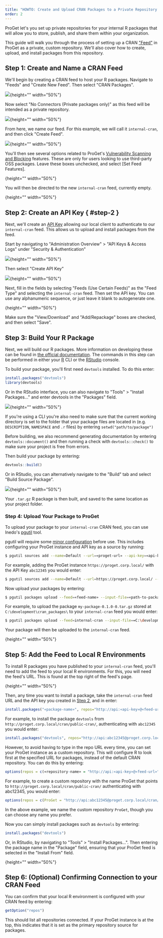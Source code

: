 ```yaml
---
title: "HOWTO: Create and Upload CRAN Packages to a Private Repository in ProGet"
order: 2
---
```


ProGet let's you set up private repositories for your internal R packages that will allow you to store, publish, and share them within your organization.

This guide will walk you through the process of setting up a CRAN ["Feed"](/docs/proget/feeds/feed-overview) in ProGet as a private, custom repository. We'll also cover how to create, upload, and install packages from this repository.

## Step 1: Create and Name a CRAN Feed

We'll begin by creating a CRAN feed to host your R packages. Navigate to "Feeds" and "Create New Feed". Then select "CRAN Packages".

![](/resources/docs/proget-cran-newfeed.png){height="" width="50%"}

Now select "No Connectors (Private packages only)" as this feed will be intended as a private repository.

![](/resources/docs/proget-cran-noconnector.png){height="" width="50%"}

From here, we name our feed. For this example, we will call it `internal-cran`, and then click "Create Feed".

![](/resources/docs/proget-cran-internalfeed.png){height="" width="50%"}

You'll then see several options related to ProGet's [Vulnerability Scanning and Blocking](/docs/proget/sca/vulnerabilities) features. These are only for users looking to use third-party OSS packages. Leave these boxes unchecked, and select [Set Feed Features].

![](){height="" width="50%"}

You will then be directed to the new `internal-cran` feed, currently empty.

![](){height="" width="50%"}

## Step 2: Create an API Key { #step-2 }

Next, we'll create an [API Key](/docs/proget/reference-api/proget-apikeys) allowing our local client to authenticate to our `internal-cran` feed. This allows us to upload and install packages from the feed.

Start by navigating to "Administration Overview" > "API Keys & Access Logs" under "Security & Authentication"

![](/resources/docs/proget-admin-apikeys.png){height="" width="50%"}

Then select "Create API Key"

![](/resources/docs/proget-apikey-new.png){height="" width="50%"}

Next, fill in the fields by selecting "Feeds (Use Certain Feeds)" as the "Feed Type" and selecting the `internal-cran` feed. Then set the API key. You can use any alphanumeric sequence, or just leave it blank to autogenerate one.

![](){height="" width="50%"}

Make sure the "View/Download" and "Add/Repackage" boxes are checked, and then select "Save".

## Step 3: Build Your R Package

Next, we will build our R packages. More information on developing these can be found in [the official documentation](https://cran.r-project.org/web/packages/rcompendium/vignettes/developing_a_package.html). The commands in this step can be performed in either your [R](https://cran.r-project.org/bin/windows/base/) CLI or the [RStudio](https://posit.co/downloads/) console. 

To build your package, you'll first need `devtools` installed. To do this enter:

```r
install.packages("devtools")
library(devtools)
```

Or in the RStudio interface, you can also navigate to "Tools" > "Install Packages..." and enter devtools in the "Packages" field.

![](/resources/docs/rstudio-install-devtools.png){height="" width="50%"}
 
If you're using a CLI you're also need to make sure that the current working directory is set to the folder that your package files are located in (e.g. `DESCRIPTION`, `NAMESPACE` and `.r` files) by entering `setwd("path/to/package")`

Before building, we also recommend generating documentation by entering `devtools::document()` and then running a check with `devtools::check()` to make sure your project is free from errors.
 
Then build your package by entering:

```r
devtools::build()
```

Or in RStudio, you can alternatively navigate to the "Build" tab and select "Build Source Package".

![](/resources/docs/rstudio-build.png){height="" width="50%"}

Your `.tar.gz` R package is then built, and saved to the same location as your project folder. 

### Step 4: Upload Your Package to ProGet

To upload your package to your `internal-cran` CRAN feed, you can use Inedo's [pgutil](/docs/proget/reference-api/proget-pgutil) tool.

pgutil will require some [minor configuration](/docs/proget/reference-api/proget-pgutil#sources) before use. This includes configuring your ProGet instance and API key as a source by running:

```bash
$ pgutil sources add --name=Default --url=«proget-url» --api-key=«api-key»
```

For example, adding the ProGet instance `https://proget.corp.local/` with the API Key `abc12345` you would enter:

```bash
$ pgutil sources add --name=Default --url=https://proget.corp.local/ --api-key=abc12345
```

Now upload your packages by entering:

```bash
$ pgutil packages upload --feed=«feed-name» --input-file=«path-to-package»
```

For example, to upload the package `my-package-0.1.0-0.tar.gz` stored at `C:\development\cran_packages\` to your `internal-cran` feed you would enter:

```bash
$ pgutil packages upload --feed=internal-cran --input-file==C:\development\cran_packages\my-package-0.1.0-0.tar.gz
```

Your package will then be uploaded to the `internal-cran` feed.

![](){height="" width="50%"}

## Step 5: Add the Feed to Local R Environments

To install R packages you have published to your `internal-cran` feed, you'll need to add the feed to your local R environments. For this, you will need the feed's URL. This is found at the top right of the feed's page.

![](){height="" width="50%"}

Then, any time you want to install a package, take the `internal-cran` feed URL and the API key you created in [Step 2](#step-2), and in enter:

```r
install.packages("«package-name»", repos="http://api:«api-key»@«feed-url»")
```

For example, to install the package `devtools` from `http://proget.corp.local/cran/public-cran/`, authenticating with `abc12345` you would enter:

```r
install.packages("devtools", repos="http://api:abc12345@proget.corp.local/cran/public-cran/")
```

However, to avoid having to type in the repo URL every time, you can set your ProGet instance as a custom repository. This will configure R to look first at the specified URL for packages, instead of the default CRAN repository. You can do this by entering:

```r
options(repos = c(«repository-name» = "http://api:«api-key»@«feed-url»"))
```

For example, to create a custom repository with the name ProGet that points to `http://proget.corp.local/cran/public-cran/` authenticating with abc12345, you would enter: 

```r
options(repos = c(ProGet = "http://api:abc12345@proget.corp.local/cran/public-cran/"))
```

In the above example, we name the custom repository `ProGet`, though you can choose any name you prefer.

Now you can simply install packages such as `devtools` by entering:

```r
install.packages("devtools")
```

Or, in RStudio, by navigating to "Tools" > "Install Packages...". Then entering the package name in the "Package" field, ensuring that your ProGet feed is selected in the "Install From" field.

![](){height="" width="50%"}

## Step 6: (Optional) Confirming Connection to your CRAN Feed

You can confirm that your local R environment is configured with your CRAN feed by entering:

```r
getOption("repos")
```

This should list all repositories connected. If your ProGet instance is at the top, this indicates that it is set as the primary repository source for packages.
